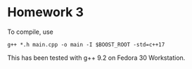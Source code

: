 # Homework 3

To compile, use

```
g++ *.h main.cpp -o main -I $BOOST_ROOT -std=c++17
```

This has been tested with g++ 9.2 on Fedora 30 Workstation.